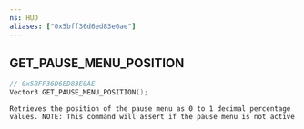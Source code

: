 ```yaml
---
ns: HUD
aliases: ["0x5bff36d6ed83e0ae"]
---
```

## GET_PAUSE_MENU_POSITION

```c
// 0x5BFF36D6ED83E0AE
Vector3 GET_PAUSE_MENU_POSITION();
```

```
Retrieves the position of the pause menu as 0 to 1 decimal percentage values. NOTE: This command will assert if the pause menu is not active
```
